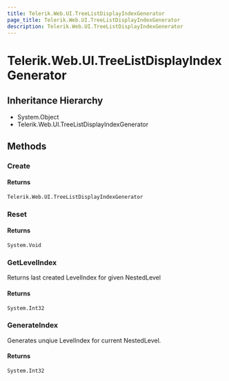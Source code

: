 ```yaml
---
title: Telerik.Web.UI.TreeListDisplayIndexGenerator
page_title: Telerik.Web.UI.TreeListDisplayIndexGenerator
description: Telerik.Web.UI.TreeListDisplayIndexGenerator
---
```


# Telerik.Web.UI.TreeListDisplayIndexGenerator

## Inheritance Hierarchy

* System.Object
* Telerik.Web.UI.TreeListDisplayIndexGenerator

## Methods

###  Create

#### Returns

`Telerik.Web.UI.TreeListDisplayIndexGenerator` 

###  Reset

#### Returns

`System.Void` 

###  GetLevelIndex

Returns last created LevelIndex for given NestedLevel

#### Returns

`System.Int32` 

###  GenerateIndex

Generates unqiue LevelIndex for current NestedLevel.

#### Returns

`System.Int32` 

